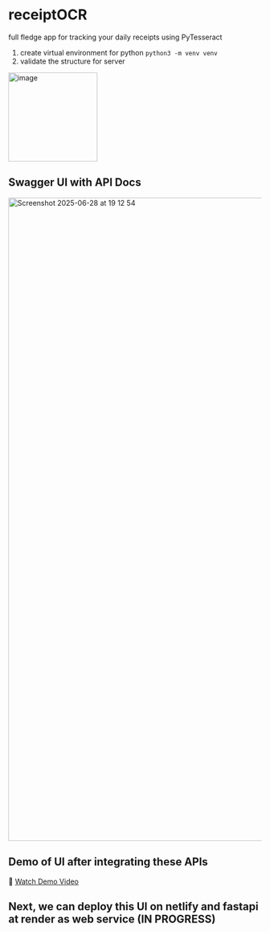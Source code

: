 # receiptOCR
full fledge app for tracking your daily receipts using PyTesseract

1. create virtual environment for python
`
python3 -m venv venv
`
2. validate the structure for server
<img width="177" alt="image" src="https://github.com/user-attachments/assets/4a731a25-14ed-4e96-b2cc-90b90483537e" />


## Swagger UI with API Docs
<img width="1280" alt="Screenshot 2025-06-28 at 19 12 54" src="https://github.com/user-attachments/assets/b4e62f50-94dd-4ce9-ab67-e600881a441c" />

## Demo of UI after integrating these APIs

🎥 [Watch Demo Video](https://drive.google.com/file/d/14-SdJDOX1Z6NrOBF1N6qvxgB-hIwBmic/view?usp=sharing)


## Next, we can deploy this UI on netlify and fastapi at render as web service (IN PROGRESS)

